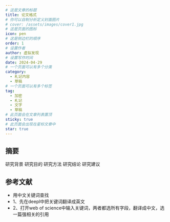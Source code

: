 ```yaml
---
# 这是文章的标题
title: 论文格式
# 你可以自制分析定义封面图片
# cover: /assets/images/cover1.jpg
# 这是页面的图标
icon: pen
# 这是侧边栏的顺序
order: 1
# 设置作者
author: 虚拟发现
# 设置写作时间
date: 2024-04-29
# 一个页面可以有多个分类
category:
  - 札记内容
  - 草稿
# 一个页面可以有多个标签
tag:
  - 加密
  - 札记
  - 文字
  - 草稿
# 此页面会在文章列表置顶
sticky: true
# 此页面会出现在星标文章中
star: true
---
```


<!-- more -->
## 摘要
研究背景
研究目的
研究方法
研究结论
研究建议

## 参考文献
- 用中文关键词查找
- 1、先在deepl中把关键词翻译成英文
- 2、打开web of science中输入关键词，两者都选所有字段，翻译成中文，选一篇强相关的引用